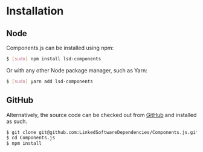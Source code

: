 # Installation

## Node

Components.js can be installed using npm:
```bash
$ [sudo] npm install lsd-components
```

Or with any other Node package manager, such as Yarn:

```bash
$ [sudo] yarn add lsd-components
```

## GitHub

Alternatively, the source code can be checked out from [GitHub] and installed as such.
```bash
$ git clone git@github.com:LinkedSoftwareDependencies/Components.js.git
$ cd Components.js
$ npm install
```

[GitHub]: https://github.com/LinkedSoftwareDependencies/Components.js
